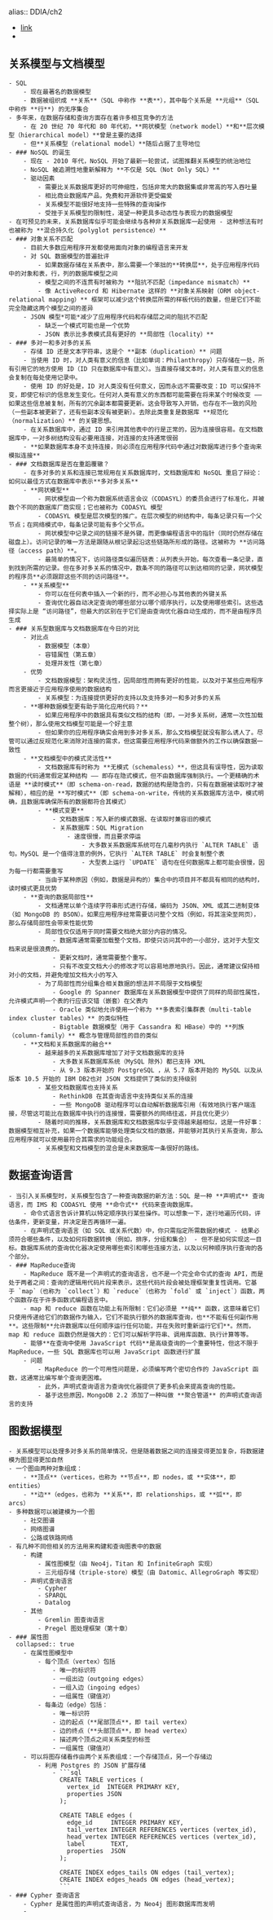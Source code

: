 alias:: DDIA/ch2

- [link](https://github.com/Vonng/ddia/blob/master/ch2.md)
-
## 关系模型与文档模型
	- SQL
		- 现在最著名的数据模型
		- 数据被组织成 **关系**（SQL 中称作 **表**），其中每个关系是 **元组**（SQL 中称作 **行**) 的无序集合
	- 多年来，在数据存储和查询方面存在着许多相互竞争的方法
		- 在 20 世纪 70 年代和 80 年代初，**网状模型（network model）**和**层次模型（hierarchical model）**曾是主要的选择
		- 但**关系模型（relational model）**随后占据了主导地位
	- ### NoSQL 的诞生
		- 现在 - 2010 年代，NoSQL 开始了最新一轮尝试，试图推翻关系模型的统治地位
		- NoSQL 被追溯性地重新解释为 **不仅是 SQL（Not Only SQL）**
		- 驱动因素
			- 需要比关系数据库更好的可伸缩性，包括非常大的数据集或非常高的写入吞吐量
			- 相比商业数据库产品，免费和开源软件更受偏爱
			- 关系模型不能很好地支持一些特殊的查询操作
			- 受挫于关系模型的限制性，渴望一种更具多动态性与表现力的数据模型
	- 在可预见的未来，关系数据库似乎可能会继续与各种非关系数据库一起使用 - 这种想法有时也被称为 **混合持久化（polyglot persistence）**
	- ### 对象关系不匹配
		- 目前大多数应用程序开发都使用面向对象的编程语言来开发
		- 对 SQL 数据模型的普遍批评
			- 如果数据存储在关系表中，那么需要一个笨拙的**转换层**，处于应用程序代码中的对象和表，行，列的数据库模型之间
			- 模型之间的不连贯有时被称为 **阻抗不匹配（impedance mismatch）**
			- 像 ActiveRecord 和 Hibernate 这样的 **对象关系映射（ORM object-relational mapping）** 框架可以减少这个转换层所需的样板代码的数量，但是它们不能完全隐藏这两个模型之间的差异
		- JSON 模型*可能*减少了应用程序代码和存储层之间的阻抗不匹配
			- 缺乏一个模式可能也是一个优势
			- JSON 表示比多表模式具有更好的 **局部性（locality）**
	- ### 多对一和多对多的关系
		- 存储 ID 还是文本字符串，这是个 **副本（duplication）** 问题
		- 当使用 ID 时，对人类有意义的信息（比如单词：Philanthropy）只存储在一处，所有引用它的地方使用 ID（ID 只在数据库中有意义）。当直接存储文本时，对人类有意义的信息会复制在每处使用记录中。
		- 使用 ID 的好处是，ID 对人类没有任何意义，因而永远不需要改变：ID 可以保持不变，即使它标识的信息发生变化。任何对人类有意义的东西都可能需要在将来某个时候改变 —— 如果这些信息被复制，所有的冗余副本都需要更新。这会导致写入开销，也存在不一致的风险（一些副本被更新了，还有些副本没有被更新）。去除此类重复是数据库 **规范化（normalization）** 的关键思想。
		- 在关系数据库中，通过 ID 来引用其他表中的行是正常的，因为连接很容易。在文档数据库中，一对多树结构没有必要用连接，对连接的支持通常很弱
		- **如果数据库本身不支持连接，则必须在应用程序代码中通过对数据库进行多个查询来模拟连接**
	- ### 文档数据库是否在重蹈覆辙？
		- 在多对多的关系和连接已常规用在关系数据库时，文档数据库和 NoSQL 重启了辩论：如何以最佳方式在数据库中表示**多对多关系**
		- **网状模型**
			- 网状模型由一个称为数据系统语言会议（CODASYL）的委员会进行了标准化，并被数个不同的数据库厂商实现；它也被称为 CODASYL 模型
			- CODASYL 模型是层次模型的推广。在层次模型的树结构中，每条记录只有一个父节点；在网络模式中，每条记录可能有多个父节点。
			- 网状模型中记录之间的链接不是外键，而更像编程语言中的指针（同时仍然存储在磁盘上）。访问记录的唯一方法是跟随从根记录起沿这些链路所形成的路径。这被称为 **访问路径（access path）**。
			- 最简单的情况下，访问路径类似遍历链表：从列表头开始，每次查看一条记录，直到找到所需的记录。但在多对多关系的情况中，数条不同的路径可以到达相同的记录，网状模型的程序员**必须跟踪这些不同的访问路径**。
		- **关系模型**
			- 你可以在任何表中插入一个新的行，而不必担心与其他表的外键关系
			- 查询优化器自动决定查询的哪些部分以哪个顺序执行，以及使用哪些索引。这些选择实际上是 “访问路径”，但最大的区别在于它们是由查询优化器自动生成的，而不是由程序员生成
	- ### 关系型数据库与文档数据库在今日的对比
		- 对比点
			- 数据模型（本章）
			- 容错属性（第五章）
			- 处理并发性（第七章）
		- 优势
			- 文档数据模型：架构灵活性，因局部性而拥有更好的性能，以及对于某些应用程序而言更接近于应用程序使用的数据结构
			- 关系模型：为连接提供更好的支持以及支持多对一和多对多的关系
		- **哪种数据模型更有助于简化应用代码？**
			- 如果应用程序中的数据具有类似文档的结构（即，一对多关系树，通常一次性加载整个树），那么使用文档模型可能是一个好主意
			- 但如果你的应用程序确实会用到多对多关系，那么文档模型就没有那么诱人了。尽管可以通过反规范化来消除对连接的需求，但这需要应用程序代码来做额外的工作以确保数据一致性
		- **文档模型中的模式灵活性**
			- 文档数据库有时称为 **无模式（schemaless）**，但这具有误导性，因为读取数据的代码通常假定某种结构 —— 即存在隐式模式，但不由数据库强制执行。一个更精确的术语是 **读时模式**（即 schema-on-read，数据的结构是隐含的，只有在数据被读取时才被解释），相应的是 **写时模式**（即 schema-on-write，传统的关系数据库方法中，模式明确，且数据库确保所有的数据都符合其模式）
			- **模式变更**
				- 文档数据库：写入新的模式数据、在读取时兼容旧的模式
				- 关系数据库：SQL Migration
					- 速度很慢，而且要求停运
						- 大多数关系数据库系统可在几毫秒内执行 `ALTER TABLE` 语句。MySQL 是一个值得注意的例外，它执行 `ALTER TABLE` 时会复制整个表
						- 大型表上运行 `UPDATE` 语句在任何数据库上都可能会很慢，因为每一行都需要重写
			- 当由于某种原因（例如，数据是异构的）集合中的项目并不都具有相同的结构时，读时模式更具优势
		- **查询的数据局部性**
			- 文档通常以单个连续字符串形式进行存储，编码为 JSON、XML 或其二进制变体（如 MongoDB 的 BSON）。如果应用程序经常需要访问整个文档（例如，将其渲染至网页），那么存储局部性会带来性能优势
			- 局部性仅仅适用于同时需要文档绝大部分内容的情况。
				- 数据库通常需要加载整个文档，即使只访问其中的一小部分，这对于大型文档来说是很浪费的。
				- 更新文档时，通常需要整个重写。
				- 只有不改变文档大小的修改才可以容易地原地执行。因此，通常建议保持相对小的文档，并避免增加文档大小的写入
			- 为了局部性而分组集合相关数据的想法并不局限于文档模型
				- Google 的 Spanner 数据库在关系数据模型中提供了同样的局部性属性，允许模式声明一个表的行应该交错（嵌套）在父表内
				- Oracle 类似地允许使用一个称为 **多表索引集群表（multi-table index cluster tables）** 的类似特性
				- Bigtable 数据模型（用于 Cassandra 和 HBase）中的 **列族（column-family）** 概念与管理局部性的目的类似
		- **文档和关系数据库的融合**
			- 越来越多的关系数据库增加了对于文档数据库的支持
				- 大多数关系数据库系统（MySQL 除外）都已支持 XML
				- 从 9.3 版本开始的 PostgreSQL ，从 5.7 版本开始的 MySQL 以及从版本 10.5 开始的 IBM DB2也对 JSON 文档提供了类似的支持级别
			- 某些文档数据库也支持关系
				- RethinkDB 在其查询语言中支持类似关系的连接
				- 一些 MongoDB 驱动程序可以自动解析数据库引用（有效地执行客户端连接，尽管这可能比在数据库中执行的连接慢，需要额外的网络往返，并且优化更少）
			- 随着时间的推移，关系数据库和文档数据库似乎变得越来越相似，这是一件好事：数据模型相互补充，如果一个数据库能够处理类似文档的数据，并能够对其执行关系查询，那么应用程序就可以使用最符合其需求的功能组合。
			- 关系模型和文档模型的混合是未来数据库一条很好的路线。
## 数据查询语言
	- 当引入关系模型时，关系模型包含了一种查询数据的新方法：SQL 是一种 **声明式** 查询语言，而 IMS 和 CODASYL 使用 **命令式** 代码来查询数据库。
		- 命令式语言告诉计算机以特定顺序执行某些操作。可以想象一下，逐行地遍历代码，评估条件，更新变量，并决定是否再循环一遍。
		- 在声明式查询语言（如 SQL 或关系代数）中，你只需指定所需数据的模式 - 结果必须符合哪些条件，以及如何将数据转换（例如，排序，分组和集合） - 但不是如何实现这一目标。数据库系统的查询优化器决定使用哪些索引和哪些连接方法，以及以何种顺序执行查询的各个部分。
	- ### MapReduce查询
		- MapReduce 既不是一个声明式的查询语言，也不是一个完全命令式的查询 API，而是处于两者之间：查询的逻辑用代码片段来表示，这些代码片段会被处理框架重复性调用。它基于 `map`（也称为 `collect`）和 `reduce`（也称为 `fold` 或 `inject`）函数，两个函数存在于许多函数式编程语言中。
		- map 和 reduce 函数在功能上有所限制：它们必须是 **纯** 函数，这意味着它们只使用传递给它们的数据作为输入，它们不能执行额外的数据库查询，也**不能有任何副作用**。这些限制**允许数据库以任何顺序运行任何功能，并在失败时重新运行它们**。然而，map 和 reduce 函数仍然是强大的：它们可以解析字符串、调用库函数、执行计算等等。
		- 能够**在查询中使用 JavaScript 代码**是高级查询的一个重要特性，但这不限于 MapReduce，一些 SQL 数据库也可以用 JavaScript 函数进行扩展
		- 问题
			- MapReduce 的一个可用性问题是，必须编写两个密切合作的 JavaScript 函数，这通常比编写单个查询更困难。
			- 此外，声明式查询语言为查询优化器提供了更多机会来提高查询的性能。
			- 基于这些原因，MongoDB 2.2 添加了一种叫做 **聚合管道** 的声明式查询语言的支持
## 图数据模型
	- 关系模型可以处理多对多关系的简单情况，但是随着数据之间的连接变得更加复杂，将数据建模为图显得更加自然
	- 一个图由两种对象组成：
		- **顶点**（vertices，也称为 **节点**，即 nodes，或 **实体**，即 entities）
		- **边**（edges，也称为 **关系**，即 relationships，或 **弧**，即 arcs）
	- 多种数据可以被建模为一个图
		- 社交图谱
		- 网络图谱
		- 公路或铁路网络
	- 有几种不同但相关的方法用来构建和查询图表中的数据
		- 构建
			- 属性图模型（由 Neo4j，Titan 和 InfiniteGraph 实现）
			- 三元组存储（triple-store）模型（由 Datomic、AllegroGraph 等实现）
		- 声明式查询语言
			- Cypher
			- SPARQL
			- Datalog
		- 其他
			- Gremlin 图查询语言
			- Pregel 图处理框架（第十章）
	- ### 属性图
	  collapsed:: true
		- 在属性图模型中
			- 每个顶点（vertex）包括
				- 唯一的标识符
				- 一组出边（outgoing edges）
				- 一组入边（ingoing edges）
				- 一组属性（键值对）
			- 每条边（edge）包括：
				- 唯一标识符
				- 边的起点（**尾部顶点**，即 tail vertex）
				- 边的终点（**头部顶点**，即 head vertex）
				- 描述两个顶点之间关系类型的标签
				- 一组属性（键值对）
		- 可以将图存储看作由两个关系表组成：一个存储顶点，另一个存储边
			- 利用 Postgres 的 JSON 扩展存储
				- ```sql
				  CREATE TABLE vertices (
				    vertex_id  INTEGER PRIMARY KEY,
				    properties JSON
				  );
				  
				  CREATE TABLE edges (
				    edge_id     INTEGER PRIMARY KEY,
				    tail_vertex INTEGER REFERENCES vertices (vertex_id),
				    head_vertex INTEGER REFERENCES vertices (vertex_id),
				    label       TEXT,
				    properties  JSON
				  );
				  
				  CREATE INDEX edges_tails ON edges (tail_vertex);
				  CREATE INDEX edges_heads ON edges (head_vertex);
				  ```
	- ### Cypher 查询语言
		- Cypher 是属性图的声明式查询语言，为 Neo4j 图形数据库而发明
		-